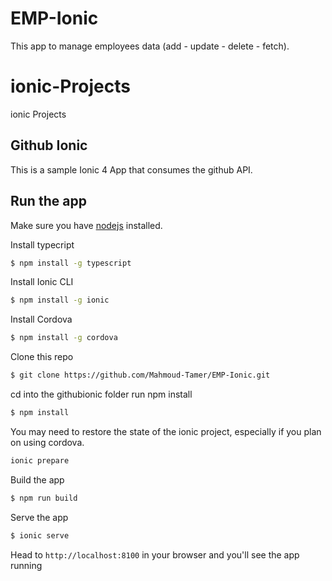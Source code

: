 # EMP-Ionic

This app to manage employees data (add - update - delete - fetch).

# ionic-Projects
ionic Projects

## Github Ionic
This is a sample Ionic 4 App that consumes the github API.

## Run the app
Make sure you have [nodejs](https://nodejs.org/en/) installed.

Install typecript
```bash
$ npm install -g typescript
```

Install Ionic CLI
```bash
$ npm install -g ionic
```

Install Cordova
```bash
$ npm install -g cordova
```

Clone this repo
```bash
$ git clone https://github.com/Mahmoud-Tamer/EMP-Ionic.git
```

cd into the githubionic folder run npm install
```bash
$ npm install
```

You may need to restore the state of the ionic project, especially if you plan on using cordova.
```bash
ionic prepare
```

Build the app
```bash
$ npm run build
```

Serve the app
```bash
$ ionic serve
```

Head to `http://localhost:8100` in your browser and you'll see the app running
